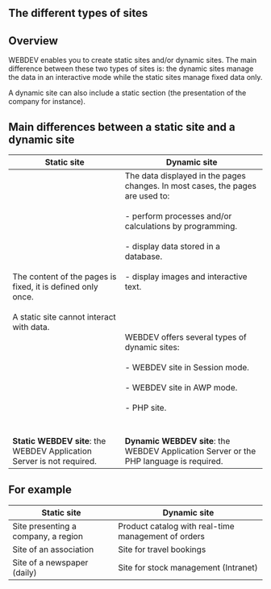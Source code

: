 
## The different types of sites
			



<a name="NOTE1"></a>
<a name="NOTE1_1"></a>


## Overview
<a name="overview_ELTTEXTE000104"></a>
WEBDEV enables you to create static sites and/or dynamic sites. The main difference between these two types of sites is: 
the dynamic sites manage the data in an interactive mode while the static sites manage fixed data only.

A dynamic site can also include a static section (the presentation of the company for instance).

<a name="NOTE2"></a>
<a name="NOTE2_1"></a>


## Main differences between a static site and a dynamic site
<a name="main_differences_between_static_site_and_dynamic_site_ELTTEXTE000128"></a>


| Static site | Dynamic site |
| --- | --- |
| The content of the pages is fixed, it is defined only once.<br><br>A static site cannot interact with data. | The data displayed in the pages changes. In most cases, the pages are used to:<br><br>- perform processes and/or calculations by programming.<br><br>- display data stored in a database.<br><br>- display images and interactive text.<br><br><br><br><br>WEBDEV offers several types of dynamic sites:<br><br>- WEBDEV site in Session mode.<br><br>- WEBDEV site in AWP mode.<br><br>- PHP site.<br><br><br> |
| **Static WEBDEV site**: the WEBDEV Application Server is not required. | **Dynamic WEBDEV site**: the WEBDEV Application Server or the PHP language is required. |



<a name="NOTE3"></a>
<a name="NOTE3_1"></a>


## For example
<a name="for_example_ELTTEXTE000172"></a>


| Static site | Dynamic site |
| --- | --- |
| Site presenting a company, a region | Product catalog with real-time management of orders |
| Site of an association | Site for travel bookings |
| Site of a newspaper (daily) | Site for stock management (Intranet) |




